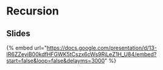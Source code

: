 # Recursion

## Slides

{% embed url="https://docs.google.com/presentation/d/13-IR6ZZeyiB00kdfHFGWK5tCszx6cWs9RjLeZ1H_U84/embed?start=false&loop=false&delayms=3000" %}